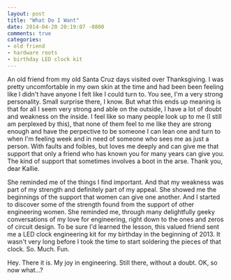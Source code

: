 ```yaml
---
layout: post
title: "What Do I Want"
date: 2014-04-20 20:19:07 -0800
comments: true
categories:
- old friend
- hardware roots
- birthday LED clock kit
---
```


An old friend from my old Santa Cruz days visited over Thanksgiving.  I was pretty uncomfortable in my own skin at the time and had been been feeling like I didn't have anyone I felt like I could turn to.  You see, I'm a very strong personality.  Small surprise there, I know.  But what this ends up meaning is that for all I seem very strong and able on the outside, I have a lot of doubt and weakness on the inside.  I feel like so many people look up to me (I still am perplexed by this), that none of them feel to me like they are strong enough and have the perpective to be someone I can lean one and turn to when I'm feeling week and in need of someone who sees me as just a person.  With faults and foibles, but loves me deeply and can give me that support that only a friend who has known you for many years can give you.  The kind of support that sometimes involves a boot in the arse.  Thank you, dear Kallie.

She reminded me of the things I find important.  And that my weakness was part of my strength and definitely part of my appeal.  She showed me the beginnings of the support that women can give one another.  And I started to discover some of the strength found from the support of other engineering women.  She reminded me, through many delightfully geeky conversations of my love for engineering, right down to the ones and zeros of circuit design.  To be sure I'd learned the lesson, this valued friend sent me a LED clock engineering kit for my birthday in the beginning of 2013.  It wasn't very long before I took the time to start soldering the pieces of that clock.  So. Much. Fun.

Hey.  There it is.  My joy in engineering.  Still there, without a doubt.  OK, so now what...?
